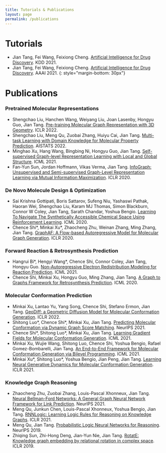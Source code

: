 ```yaml
---
title: Tutorials & Publications
layout: page
permalink: /publications
---
```


# Tutorials

- Jian Tang, Fei Wang, Feixiong Cheng. [Artificial Intelligence for Drug Discovery](https://deepgraphlearning.github.io/DrugTutorial_KDD2021/). KDD 2021.
- Jian Tang, Fei Wang, Feixiong Cheng. [Artificial Intelligence for Drug Discovery](https://deepgraphlearning.github.io/DrugTutorial_AAAI2021/). AAAI 2021.
{: style="margin-bottom: 30px"}

# Publications

### Pretrained Molecular Representations
- Shengchao Liu, Hanchen Wang, Weiyang Liu, Joan Lasenby, Hongyu Guo, Jian Tang. [Pre-training Molecular Graph Representation with 3D Geometry](https://arxiv.org/pdf/2110.07728.pdf). ICLR 2022.
- Shengchao Liu, Meng Qu, Zuobai Zhang, Huiyu Cai, Jian Tang. [Multi-task Learning with Domain Knowledge for Molecular Property Prediction](https://openreview.net/pdf?id=6cWgY5Epwzo). AISTATS 2022.
- Minghao Xu, Hang Wang, Bingbing Ni, Hongyu Guo, Jian Tang. [Self-supervised Graph-level Representation Learning with Local and Global Structure](https://arxiv.org/pdf/2106.04113.pdf). ICML 2021.
- Fan-Yun Sun, Jordan Hoffmann, Vikas Verma, Jian Tang. [InfoGraph: Unsupervised and Semi-supervised Graph-Level Representation Learning via Mutual Information Maximization](https://arxiv.org/pdf/1908.01000.pdf). ICLR 2020.

### De Novo Molecule Design & Optimization
- Sai Krishna Gottipati, Boris Sattarov, Sufeng Niu, Yashaswi Pathak, Haoran Wei, Shengchao Liu, Karam MJ Thomas, Simon Blackburn, Connor W Coley, Jian Tang, Sarath Chandar, Yoshua Bengio. [Learning To Navigate The Synthetically Accessible Chemical Space Using Reinforcement Learning](http://proceedings.mlr.press/v119/gottipati20a/gottipati20a.pdf). ICML 2020.
- Chence Shi\*, Minkai Xu\*, Zhaocheng Zhu, Weinan Zhang, Ming Zhang, Jian Tang. [GraphAF: A Flow-based Autoregressive Model for Molecular Graph Generation](https://arxiv.org/pdf/2001.09382.pdf). ICLR 2020.

### Forward Reaction & Retrosynthesis Prediction
- Hangrui Bi\*, Hengyi Wang\*, Chence Shi, Connor Coley, Jian Tang, Hongyu Guo. [Non-Autoregressive Electron Redistribution Modeling for Reaction Prediction](https://arxiv.org/pdf/2106.07801.pdf). ICML 2021.
- Chence Shi, Minkai Xu, Hongyu Guo, Ming Zhang, Jian Tang. [A Graph to Graphs Framework for Retrosynthesis Prediction](https://arxiv.org/pdf/2003.12725.pdf). ICML 2020.

### Molecular Conformation Prediction
- Minkai Xu, Lantao Yu, Yang Song, Chence Shi, Stefano Ermon, Jian Tang. [GeoDiff: a Geometric Diffusion Model for Molecular Conformation Generation](https://openreview.net/pdf?id=PzcvxEMzvQC). ICLR 2022.
- Shitong Luo\*, Chence Shi\*, Minkai Xu, Jian Tang. [Predicting Molecular Conformation via Dynamic Graph Score Matching](https://proceedings.neurips.cc/paper/2021/file/a45a1d12ee0fb7f1f872ab91da18f899-Paper.pdf). NeurIPS 2021.
- Chence Shi\*, Shitong Luo\*, Minkai Xu, Jian Tang. [Learning Gradient Fields for Molecular Conformation Generation](https://arxiv.org/pdf/2105.03902.pdf). ICML 2021.
- Minkai Xu, Wujie Wang, Shitong Luo, Chence Shi, Yoshua Bengio, Rafael Gomez-Bombarelli, Jian Tang. [An End-to-End Framework for Molecular Conformation Generation via Bilevel Programming](https://arxiv.org/pdf/2105.07246.pdf). ICML 2021.
- Minkai Xu\*, Shitong Luo\*, Yoshua Bengio, Jian Peng, Jian Tang. [Learning Neural Generative Dynamics for Molecular Conformation Generation](https://arxiv.org/pdf/2102.10240.pdf). ICLR 2021.

### Knowledge Graph Reasoning
- Zhaocheng Zhu, Zuobai Zhang, Louis-Pascal Xhonneux, Jian Tang. [Neural Bellman-Ford Networks: A General Graph Neural Network Framework for Link Prediction](https://arxiv.org/pdf/2106.06935). NeurIPS 2021.
- Meng Qu, Junkun Chen, Louis-Pascal Xhonneux, Yoshua Bengio, Jian Tang. [RNNLogic: Learning Logic Rules for Reasoning on Knowledge Graphs](https://arxiv.org/pdf/2010.04029). ICLR 2021.
- Meng Qu, Jian Tang. [Probabilistic Logic Neural Networks for Reasoning](https://arxiv.org/pdf/1906.08495). NeurIPS 2019.
- Zhiqing Sun, Zhi-Hong Deng, Jian-Yun Nie, Jian Tang. [RotatE: Knowledge graph embedding by relational rotation in complex space](https://arxiv.org/pdf/1902.10197.pdf). ICLR 2019.